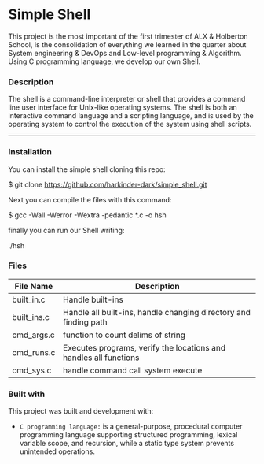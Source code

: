 # Simple Shell
This project is the most important of the first trimester of ALX & Holberton School, is the consolidation of everything we learned in the quarter about System engineering & DevOps and Low-level programming & Algorithm.
Using C programming language, we develop our own Shell.

### Description
The shell is a command-line interpreter or shell that provides a command line user interface for Unix-like operating systems. The shell is both an interactive command language and a scripting language, and is used by the operating system to control the execution of the system using shell scripts.

___
### Installation
You can install the simple shell cloning this repo:

$ git clone https://github.com/harkinder-dark/simple_shell.git

Next you can compile the files with this command:

$ gcc -Wall -Werror -Wextra -pedantic *.c -o hsh

finally you can run our Shell writing:

./hsh

### Files
| File Name | Description |
| ------ | ------ |
built_in.c | Handle built-ins |
built_ins.c | Handle all built-ins, handle changing directory and finding path |
 cmd_args.c | function to count delims of string |
| cmd_runs.c | Executes programs, verify the locations and handles all functions |
| cmd_sys.c | handle command call system execute |


### Built with
This project was built and development with:
- `C programming language:` is a general-purpose, procedural computer programming language supporting structured programming, lexical variable scope, and recursion, while a static type system prevents unintended operations.
